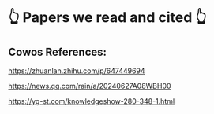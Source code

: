 # 👆 Papers we read and cited 👆

## Cowos References:
https://zhuanlan.zhihu.com/p/647449694

https://news.qq.com/rain/a/20240627A08WBH00

https://yg-st.com/knowledgeshow-280-348-1.html
